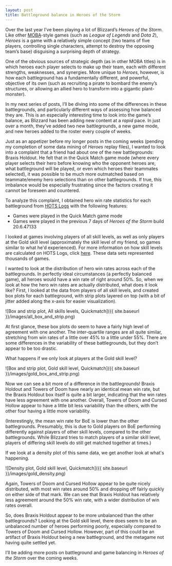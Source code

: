 ```yaml
---
layout: post
title: Battleground balance in Heroes of the Storm
---
```


Over the last year I’ve been playing a lot of Blizzard’s *Heroes of the Storm*. Like other [MOBA](https://en.wikipedia.org/wiki/Multiplayer_online_battle_arena)-style games (such as *League of Legends* and *Dota 2*), *Heroes* is a game with a relatively simple concept (two teams of five players, controlling single characters, attempt to destroy the opposing team’s base) disguising a surprising depth of strategy.

One of the obvious sources of strategic depth (as in other MOBA titles) is in which heroes each player selects to make up their team, each with different strengths, weaknesses, and synergies. More unique to *Heroes*, however, is how each battleground has a fundamentally different, and powerful, objective of its own (such as recruiting a pirate to bombard the enemy’s structures, or allowing an allied hero to transform into a gigantic plant-monster).

In my next series of posts, I’ll be diving into some of the differences in these battlegrounds, and particularly different ways of assessing how balanced they are. This is an especially interesting time to look into the game’s balance, as Blizzard has been adding new content at a *rapid* pace. In just over a month, they’ve added two new battlegrounds, a new game mode, and new heroes added to the roster every couple of weeks.

Just as an appetizer before my longer posts in the coming weeks (pending my completion of some data mining of *Heroes* replay files), I wanted to look into a complaint that a friend had about one of the new battlegrounds: Braxis Holdout. He felt that in the Quick Match game mode (where every player selects their hero before knowing who the opponent heroes are, what battleground will be played, or even which heroes their teammates selected), it was possible to be much more outmatched based on teammate/enemy hero selections than on other battlegrounds. If true, this imbalance would be especially frustrating since the factors creating it cannot be foreseen and countered.

To analyze this complaint, I obtained hero win rate statistics for each battleground from [HOTS Logs](http://www.hotslogs.com) with the following features:

* Games were played in the Quick Match game mode
* Games were played in the previous 7 days of *Heroes of the Storm* build 20.6.47133

I looked at games involving players of all skill levels, as well as only players at the Gold skill level (approximately the skill level of my friend, so games similar to what he'd experienced). For more information on how skill levels are calculated on HOTS Logs, click [here](http://www.hotslogs.com/Info/MMRInformation). These data sets represented thousands of games.

I wanted to look at the distribution of hero win rates across each of the battlegrounds. In perfectly ideal circumstances (a perfectly balanced game), all heroes would have a win rate of right around 50%. So, when we look at how the hero win rates are actually distributed, what does it look like? First, I looked at the data from players of all skill levels, and created box plots for each battleground, with strip plots layered on top (with a bit of jitter added along the x-axis for easier visualization).

![Box and strip plot, All skills levels, Quickmatch]({{ site.baseurl }}/images/all_box_and_strip.png)

At first glance, these box plots do seem to have a fairly high level of agreement with one another. The inter-quartile ranges are all quite similar, stretching from win rates of a little over 45% to a little under 55%. There are some differences in the variability of these battlegrounds, but they don’t appear to be too drastic.

What happens if we only look at players at the Gold skill level?

![Box and strip plot, Gold skill level, Quickmatch]({{ site.baseurl }}/images/gold_box_and_strip.png)

Now we can see a bit more of a difference in the battlegrounds! Braxis Holdout and Towers of Doom have nearly an identical mean win rate, but the Braxis Holdout box itself is quite a bit larger, indicating that the win rates have less agreement with one another. Overall, Towers of Doom and Cursed Hollow appear to have a little bit less variability than the others, with the other four having a little more variability.

(Interestingly, the mean win rate for BoE is lower than the other battlegrounds. Presumably, this is due to Gold players on BoE performing differently against players of other skill levels, compared to the other battlegrounds. While Blizzard tries to match players of a similar skill level, players of differing skill levels do still get matched together at times.)

If we look at a density plot of this same data, we get another look at what's happening.

![Density plot, Gold skill level, Quickmatch]({{ site.baseurl }}/images/gold_density.png)

Again, Towers of Doom and Cursed Hollow appear to be quite nicely distributed, with most win rates around 50% and dropping off fairly quickly on either side of that mark. We can see that Braxis Holdout has relatively less agreement around the 50% win rate, with a wider distribution of win rates overall.

So, does Braxis Holdout appear to be more unbalanced than the other battlegrounds? Looking at the Gold skill level, there does seem to be an unbalanced number of heroes performing poorly, especially compared to Towers of Doom and Cursed Hollow. However, part of this could be an artifact of Braxis Holdout being a new battleground, and the metagame not having quite settled yet.

I’ll be adding more posts on battleground and game balancing in *Heroes of the Storm* over the coming weeks.
